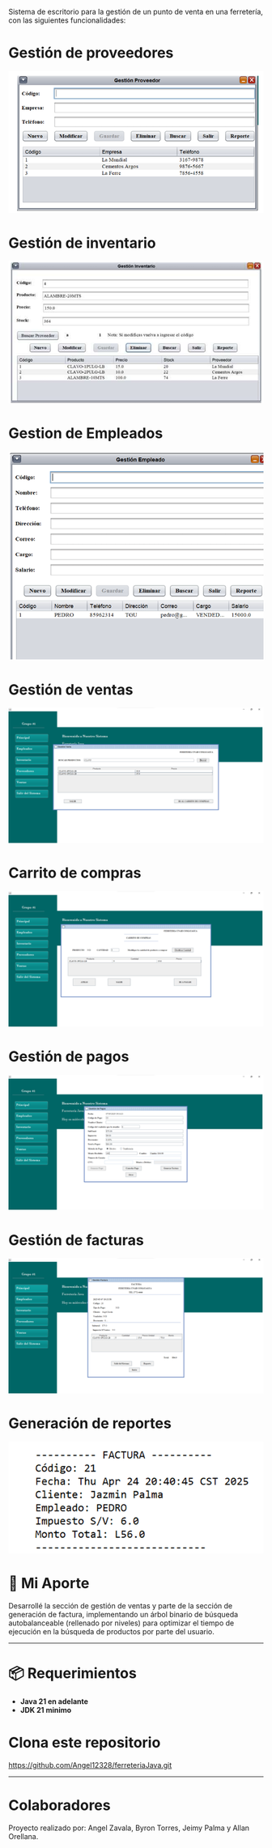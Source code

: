 Sistema de escritorio para la gestión de un punto de venta en una ferretería, con las siguientes funcionalidades:

# Gestión de proveedores
![Gproveedores](src/main/java/Imagenes/gproveedor.png)
# Gestión de inventario
![Ginventario](src/main/java/Imagenes/ginventario.png)
# Gestion de Empleados
![Gventas](src/main/java/Imagenes/gempleados.png)
# Gestión de ventas
![Gventas](src/main/java/Imagenes/busqProd.png)
# Carrito de compras
![GCarrito](src/main/java/Imagenes/carritocompras.png)
# Gestión de pagos
![GPago](src/main/java/Imagenes/pago.png)
# Gestión de facturas
![GFactura](src/main/java/Imagenes/factura.png)
# Generación de reportes
![Gventas](src/main/java/Imagenes/reporte.png)


# 🎯 Mi Aporte

Desarrollé la sección de gestión de ventas y parte de la sección de generación de factura, implementando un árbol binario de búsqueda autobalanceable (rellenado por niveles) para optimizar el tiempo de ejecución en la búsqueda de productos por parte del usuario.

***

# 📦 Requerimientos

- **Java 21 en adelante**
- **JDK 21 minimo**

# Clona este repositorio
https://github.com/Angel12328/ferreteriaJava.git

***

# Colaboradores
Proyecto realizado por: Angel Zavala, Byron Torres, Jeimy Palma y Allan Orellana.




